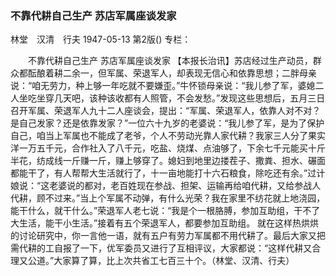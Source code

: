 ### 不靠代耕自己生产  苏店军属座谈发家
林堂　汉清　行夫
1947-05-13
第2版()
专栏：

　　不靠代耕自己生产
    苏店军属座谈发家
    【本报长治讯】苏店经过生产动员，群众都酝酿着耕二余一，但军属、荣退军人，却表现无信心和依靠思想；二胖母亲说：“咱无劳力，种上够一年吃就不要嫌歪。”牛怀锁母亲说：“我儿参了军，婆媳二人坐吃坐穿几天吧，该种该收都有人照管，不会发愁。”发现这些思想后，五月三日召开军属、荣退军人九十二人座谈会，提出：“军属、荣退军人，依靠人对不对？是自己发家？还是依靠发家？”一位六十九岁的老婆说：“我儿参了军，是为了保护自己，咱当上军属也不能成了老爷，个人不劳动光靠人家代耕？我家三人分了果实洋一万五千元，合作社入了八千元，吃盐、烧煤、点油够了，下余七千元能买十斤半花，纺成线一斤赚一斤，赚上够穿了。媳妇到地里边搂茬子、撒粪、担水、碾面都能干了，有人帮帮大生活就行了，十一亩地能打十六石粮食，除吃还有余。”过计娘说：“这老婆说的都对，老百姓现在参战、担架、运输再给咱代耕，又给参战人代耕，顾不过来。”当上个军属不动弹，有什么光荣？我在家里不纺花就上地浇园，能干什么，就干什么。”荣退军人老七说：“我是个一根胳膊，参加互助组，干不了大生活，能干小生活。”接着有五个荣退军人，都要参加互助组。
    就在这样热烘烘的讨论研究中，你一言他一语，就有五户有劳力军属都不用代耕了。最后大家又把需代耕的工自报了一下，优军委员又进行了互相评议，大家都说：“这样代耕又合理又公道。”大家算了算，比上次共省工七百三十个。（林堂、汉清、行夫）
